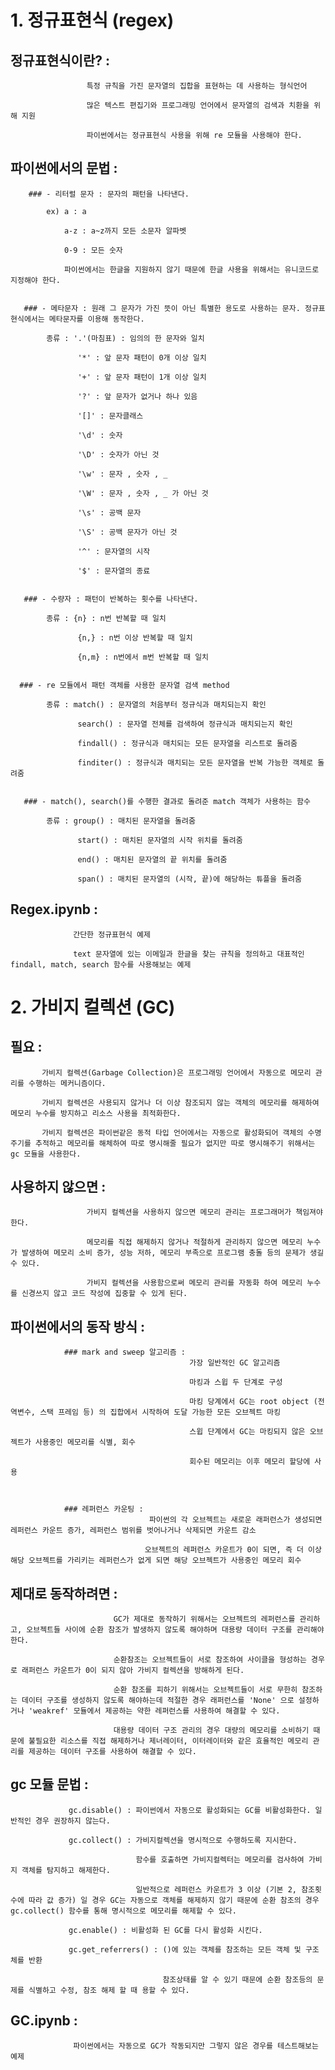 # 1. 정규표현식 (regex)



  ## 정규표현식이란? : 
                     특정 규칙을 가진 문자열의 집합을 표현하는 데 사용하는 형식언어
    
                     많은 텍스트 편집기와 프로그래밍 언어에서 문자열의 검색과 치환을 위해 지원
           
                     파이썬에서는 정규표현식 사용을 위해 re 모듈을 사용해야 한다.
                     
                     

  ## 파이썬에서의 문법 :
    
        ### - 리터럴 문자 : 문자의 패턴을 나타낸다.
        
            ex) a : a
            
                a-z : a~z까지 모든 소문자 알파벳 
                
                0-9 : 모든 숫자
                
                파이썬에서는 한글을 지원하지 않기 때문에 한글 사용을 위해서는 유니코드로 지정해야 한다.
                
                
       ### - 메타문자 : 원래 그 문자가 가진 뜻이 아닌 특별한 용도로 사용하는 문자. 정규표현식에서는 메타문자를 이용해 동작한다.
        
            종류 : '.'(마침표) : 임의의 한 문자와 일치
            
                   '*' : 앞 문자 패턴이 0개 이상 일치
                   
                   '+' : 앞 문자 패턴이 1개 이상 일치
                   
                   '?' : 앞 문자가 없거나 하나 있음
                   
                   '[]' : 문자클래스
                   
                   '\d' : 숫자
                   
                   '\D' : 숫자가 아닌 것
                   
                   '\w' : 문자 , 숫자 , _
                   
                   '\W' : 문자 , 숫자 , _ 가 아닌 것
                   
                   '\s' : 공백 문자
                   
                   '\S' : 공백 문자가 아닌 것
                   
                   '^' : 문자열의 시작
                   
                   '$' : 문자열의 종료
                   
                   
       ### - 수량자 : 패턴이 반복하는 횟수를 나타낸다.
        
            종류 : {n} : n번 반복할 때 일치
            
                   {n,} : n번 이상 반복할 때 일치
                   
                   {n,m} : n번에서 m번 반복할 때 일치
                   
                   
      ### - re 모듈에서 패턴 객체를 사용한 문자열 검색 method
        
            종류 : match() : 문자열의 처음부터 정규식과 매치되는지 확인
            
                   search() : 문자열 전체를 검색하여 정규식과 매치되는지 확인
                   
                   findall() : 정규식과 매치되는 모든 문자열을 리스트로 돌려줌
                   
                   finditer() : 정규식과 매치되는 모든 문자열을 반복 가능한 객체로 돌려줌
                   
                   
       ### - match(), search()를 수행한 결과로 돌려준 match 객체가 사용하는 함수
        
            종류 : group() : 매치된 문자열을 돌려줌
            
                   start() : 매치된 문자열의 시작 위치를 돌려줌
                   
                   end() : 매치된 문자열의 끝 위치를 돌려줌
                   
                   span() : 매치된 문자열의 (시작, 끝)에 해당하는 튜플을 돌려줌
                   
    
    
   ## Regex.ipynb : 
                  간단한 정규표현식 예제
    
                  text 문자열에 있는 이메일과 한글을 찾는 규칙을 정의하고 대표적인 findall, match, search 함수를 사용해보는 예제
                   
        
                   
    
# 2. 가비지 컬렉션 (GC)



   ## 필요 : 
           가비지 컬렉션(Garbage Collection)은 프로그래밍 언어에서 자동으로 메모리 관리를 수행하는 메커니즘이다.
    
           가비지 컬렉션은 사용되지 않거나 더 이상 참조되지 않는 객체의 메모리를 해제하여 메모리 누수를 방지하고 리소스 사용을 최적화한다.
           
           가비지 컬렉션은 파이썬같은 동적 타입 언어에서는 자동으로 활성화되어 객체의 수명 주기를 추적하고 메모리를 해체하여 따로 명시해줄 필요가 없지만 따로 명시해주기 위해서는 gc 모듈을 사용한다.
           
           

   ## 사용하지 않으면 : 
                     가비지 컬렉션을 사용하지 않으면 메모리 관리는 프로그래머가 책임져야 한다.
    
                     메모리를 직접 해제하지 않거나 적절하게 관리하지 않으면 메모리 누수가 발생하여 메모리 소비 증가, 성능 저하, 메모리 부족으로 프로그램 충돌 등의 문제가 생길 수 있다.
                     
                     가비지 컬렉션을 사용함으로써 메모리 관리를 자동화 하여 메모리 누수를 신경쓰지 않고 코드 작성에 집중할 수 있게 된다.
                     
                     
                     
  ## 파이썬에서의 동작 방식 :
   
                ### mark and sweep 알고리즘 : 
                                            가장 일반적인 GC 알고리즘
                
                                            마킹과 스윕 두 단계로 구성
                                            
                                            마킹 당계에서 GC는 root object (전역변수, 스택 프레임 등) 의 집합에서 시작하여 도달 가능한 모든 오브젝트 마킹
                                            
                                            스윕 단계에서 GC는 마킹되지 않은 오브젝트가 사용중인 메모리를 식별, 회수
                                            
                                            회수된 메모리는 이후 메모리 할당에 사용
                                            
                                            
                                            
                ### 레퍼런스 카운팅 :
                                   파이썬의 각 오브젝트는 새로운 래퍼런스가 생성되면 레퍼런스 카운트 증가, 레퍼런스 범위를 벗어나거나 삭제되면 카운트 감소
                
                                  오브젝트의 레퍼런스 카운트가 0이 되면, 즉 더 이상 해당 오브젝트를 가리키는 레퍼런스가 없게 되면 해당 오브젝트가 사용중인 메모리 회수
                                  
                  
                     
   ## 제대로 동작하려면 :
                           GC가 제대로 동작하기 위해서는 오브젝트의 레퍼런스를 관리하고, 오브젝트들 사이에 순환 참조가 발생하지 않도록 해야하며 대용량 데이터 구조를 관리해야한다.
    
                           순환참조는 오브젝트들이 서로 참조하여 사이클을 형성하는 경우로 래퍼런스 카운트가 0이 되지 않아 가비지 컬렉션을 방해하게 된다.
    
                           순환 참조를 피하기 위해서는 오브젝트들이 서로 무한히 참조하는 데이터 구조를 생성하지 않도록 해야하는데 적절한 경우 래퍼런스를 'None' 으로 설정하거나 'weakref' 모듈에서 제공하는 약한 레퍼런스를 사용하여 해결할 수 있다.
    
                           대용량 데이터 구조 관리의 경우 대량의 메모리를 소비하기 때문에 불필요한 리소스를 직접 해제하거나 제너레이터, 이터레이터와 같은 효율적인 메모리 관리를 제공하는 데이터 구조를 사용하여 해결할 수 있다.
    
   
   
  ## gc 모듈 문법 : 
                 gc.disable() : 파이썬에서 자동으로 활성화되는 GC를 비활성화한다. 일반적인 경우 권장하지 않는다.
   
                 gc.collect() : 가비지컬렉션을 명시적으로 수행하도록 지시한다.
                 
                                함수를 호출하면 가비지컬렉터는 메모리를 검사하여 가비지 객체를 탐지하고 해제한다.
                                
                                일반적으로 레퍼런스 카운트가 3 이상 (기본 2, 참조횟수에 따라 값 증가) 일 경우 GC는 자동으로 객체를 해제하지 않기 때문에 순환 참조의 경우 gc.collect() 함수를 통해 명시적으로 메모리를 해제할 수 있다.
                                
                 gc.enable() : 비활성화 된 GC를 다시 활성화 시킨다.
                 
                 gc.get_referrers() : ()에 있는 객체를 참조하는 모든 객체 및 구조체를 반환
                 
                                      참조상태를 알 수 있기 때문에 순환 참조등의 문제를 식별하고 수정, 참조 해제 할 때 용할 수 있다.
                                      
                                      
                                   
   ## GC.ipynb : 
                  파이썬에서는 자동으로 GC가 작동되지만 그렇지 않은 경우를 테스트해보는 예제
                                      
      
    
                     
    
     
      
